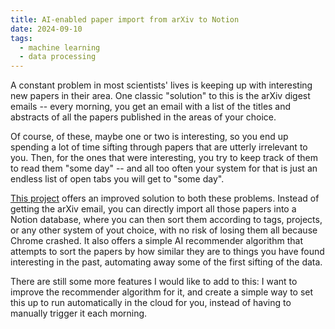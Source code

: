 ```yaml
---
title: AI-enabled paper import from arXiv to Notion
date: 2024-09-10
tags:
  - machine learning
  - data processing
---
```


A constant problem in most scientists' lives is keeping up with interesting new papers in their area. One classic "solution" to this is the arXiv digest emails -- every morning, you get an email with a list of the titles and abstracts of all the papers published in the areas of your choice.

Of course, of these, maybe one or two is interesting, so you end up spending a lot of time sifting through papers that are utterly irrelevant to you. Then, for the ones that were interesting, you try to keep track of them to read them "some day" -- and all too often your system for that is just an endless list of open tabs you will get to "some day".

[This project](https://github.com/vagdur/arXivToNotion) offers an improved solution to both these problems. Instead of getting the arXiv email, you can directly import all those papers into a Notion database, where you can then sort them according to tags, projects, or any other system of yout choice, with no risk of losing them all because Chrome crashed. It also offers a simple AI recommender algorithm that attempts to sort the papers by how similar they are to things you have found interesting in the past, automating away some of the first sifting of the data.

There are still some more features I would like to add to this: I want to improve the recommender algorithm for it, and create a simple way to set this up to run automatically in the cloud for you, instead of having to manually trigger it each morning.

<!--more-->
